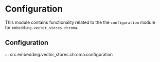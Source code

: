 # Configuration

This module contains functionality related to the the `configuration` module for `embedding.vector_stores.chroma`.

## Configuration

::: src.embedding.vector_stores.chroma.configuration


